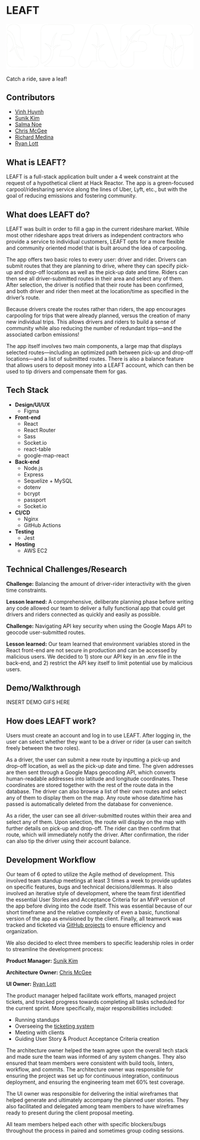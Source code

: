# LEAFT
![](./client/src/assets/logo.png)

Catch a ride, save a leaf!

## Contributors

- [Vinh Huynh](https://github.com/VinhH2402)
- [Sunik Kim](https://github.com/sunikkim)
- [Salma Noe](https://github.com/Sanoe9)
- [Chris McGee](https://github.com/cmac0351)
- [Richard Medina](https://github.com/richard960)
- [Ryan Lott](https://github.com/ryanlott168)

## What is LEAFT?

LEAFT is a full-stack application built under a 4 week constraint at the request of a hypothetical client at Hack Reactor. The app is a green-focused carpool/ridesharing service along the lines of Uber, Lyft, etc., but with the goal of reducing emissions and fostering community.

## What does LEAFT do?
LEAFT was built in order to fill a gap in the current rideshare market. While most other rideshare apps treat drivers as independent contractors who provide a service to individual customers, LEAFT opts for a more flexible and community oriented model that is built around the idea of carpooling.

The app offers two basic roles to every user: driver and rider. Drivers can submit routes that they are planning to drive, where they can specify pick-up and drop-off locations as well as the pick-up date and time. Riders can then see all driver-submitted routes in their area and select any of them. After selection, the driver is notified that their route has been confirmed, and both driver and rider then meet at the location/time as specified in the driver’s route.

Because drivers create the routes rather than riders, the app encourages carpooling for trips that were already planned, versus the creation of many new individual trips. This allows drivers and riders to build a sense of community while also reducing the number of redundant trips—and the associated carbon emissions!

The app itself involves two main components, a large map that displays selected routes—including an optimized path between pick-up and drop-off locations—and a list of submitted routes. There is also a balance feature that allows users to deposit money into a LEAFT account, which can then be used to tip drivers and compensate them for gas.


## Tech Stack
- **Design/UI/UX**
  - Figma
- **Front-end**
  - React
  - React Router
  - Sass
  - Socket.io
  - react-table
  - google-map-react
- **Back-end**
  - Node.js
  - Express
  - Sequelize + MySQL
  - dotenv
  - bcrypt
  - passport
  - Socket.io
- **CI/CD**
  - Nginx
  - GitHub Actions
- **Testing**
  - Jest
- **Hosting**
  - AWS EC2

## Technical Challenges/Research
**Challenge:** Balancing the amount of driver-rider interactivity with the given time constraints.

**Lesson learned:** A comprehensive, deliberate planning phase before writing any code allowed our team to deliver a fully functional app that could get drivers and riders connected as quickly and easily as possible.

**Challenge:** Navigating API key security when using the Google Maps API to geocode user-submitted routes.

**Lesson learned:** Our team learned that environment variables stored in the React front-end are not secure in production and can be accessed by malicious users. We decided to 1) store our API key in an .env file in the back-end, and 2) restrict the API key itself to limit potential use by malicious users.

## Demo/Walkthrough
INSERT DEMO GIFS HERE

## How does LEAFT work?
Users must create an account and log in to use LEAFT. After logging in, the user can select whether they want to be a driver or rider (a user can switch freely between the two roles).

As a driver, the user can submit a new route by inputting a pick-up and drop-off location, as well as the pick-up date and time. The given addresses are then sent through a Google Maps geocoding API, which converts human-readable addresses into latitude and longitude coordinates. These coordinates are stored together with the rest of the route data in the database. The driver can also browse a list of their own routes and select any of them to display them on the map. Any route whose date/time has passed is automatically deleted from the database for convenience.

As a rider, the user can see all driver-submitted routes within their area and select any of them. Upon selection, the route will display on the map with further details on pick-up and drop-off. The rider can then confirm that route, which will immediately notify the driver. After confirmation, the rider can also tip the driver using their account balance.


## Development Workflow
Our team of 6 opted to utilize the Agile method of development. This involved team standup meetings at least 3 times a week to provide updates on specific features, bugs and technical decisions/dilemmas. It also involved an iterative style of development, where the team first identified the essential User Stories and Acceptance Criteria for an MVP version of the app before diving into the code itself. This was essential because of our short timeframe and the relative complexity of even a basic, functional version of the app as envisioned by the client. Finally, all teamwork was tracked and ticketed via [GitHub projects](https://github.com/BOC-LightSalmon/hr-rpp29-leaft/projects/1) to ensure efficiency and organization.

We also decided to elect three members to specific leadership roles in order to streamline the development process:

**Product Manager:** [Sunik Kim](https://github.com/sunikkim)

**Architecture Owner:** [Chris McGee](https://github.com/cmac0351)

**UI Owner:** [Ryan Lott](https://github.com/ryanlott168)

The product manager helped facilitate work efforts, managed project tickets, and tracked progress towards completing all tasks scheduled for the current sprint. More specifically, major responsibilities included:

- Running standups
- Overseeing the [ticketing system](https://github.com/BOC-LightSalmon/hr-rpp29-leaft/projects/1)
- Meeting with clients
- Guiding User Story & Product Acceptance Criteria creation

The architecture owner helped the team agree upon the overall tech stack and made sure the team was informed of any system changes. They also ensured that team members were consistent with build tools, linters, workflow, and commits. The architecture owner was responsible for ensuring the project was set up for continuous integration, continuous deployment, and ensuring the engineering team met 60% test coverage.

The UI owner was responsible for delivering the initial wireframes that helped generate and ultimately accompany the planned user stories. They also facilitated and delegated among team members to have wireframes ready to present during the client proposal meeting.

All team members helped each other with specific blockers/bugs throughout the process in paired and sometimes group coding sessions.